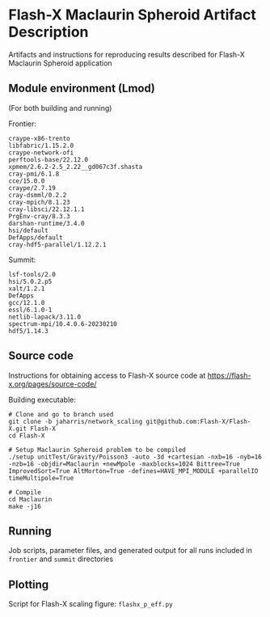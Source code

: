 Flash-X Maclaurin Spheroid Artifact Description
============

Artifacts and instructions for reproducing results described for Flash-X Maclaurin Spheroid application

## Module environment (Lmod)

(For both building and running)

Frontier:
```
craype-x86-trento
libfabric/1.15.2.0
craype-network-ofi
perftools-base/22.12.0
xpmem/2.6.2-2.5_2.22__gd067c3f.shasta
cray-pmi/6.1.8
cce/15.0.0
craype/2.7.19
cray-dsmml/0.2.2
cray-mpich/8.1.23
cray-libsci/22.12.1.1
PrgEnv-cray/8.3.3
darshan-runtime/3.4.0
hsi/default
DefApps/default
cray-hdf5-parallel/1.12.2.1
```

Summit:
```
lsf-tools/2.0
hsi/5.0.2.p5
xalt/1.2.1
DefApps
gcc/12.1.0
essl/6.1.0-1
netlib-lapack/3.11.0
spectrum-mpi/10.4.0.6-20230210
hdf5/1.14.3
```

## Source code

Instructions for obtaining access to Flash-X source code at https://flash-x.org/pages/source-code/

Building executable:
```
# Clone and go to branch used
git clone -b jaharris/network_scaling git@github.com:Flash-X/Flash-X.git Flash-X
cd Flash-X

# Setup Maclaurin Spheroid problem to be compiled
./setup unitTest/Gravity/Poisson3 -auto -3d +cartesian -nxb=16 -nyb=16 -nzb=16 -objdir=Maclaurin +newMpole -maxblocks=1024 Bittree=True ImprovedSort=True AltMorton=True -defines=HAVE_MPI_MODULE +parallelIO timeMultipole=True

# Compile
cd Maclaurin
make -j16
```

## Running

Job scripts, parameter files, and generated output for all runs included in `frontier` and `summit` directories

## Plotting

Script for Flash-X scaling figure: `flashx_p_eff.py`

